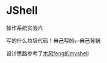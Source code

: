 # JShell

操作系统实验六

写的什么垃圾代码！~~自己写的，自己背锅~~


设计思路参考了[木风feng的myshell](https://github.com/mufeng964497595/myshell)


